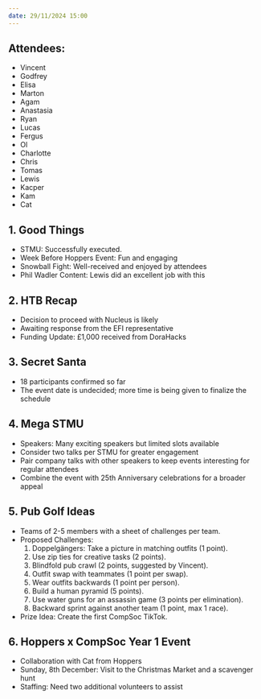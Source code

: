 ```yaml
---
date: 29/11/2024 15:00
---
```


## **Attendees:**
- Vincent
- Godfrey
- Elisa
- Marton
- Agam
- Anastasia
- Ryan
- Lucas
- Fergus
- Ol
- Charlotte
- Chris
- Tomas
- Lewis
- Kacper
- Kam
- Cat

## 1. **Good Things**
- STMU: Successfully executed.
- Week Before Hoppers Event: Fun and engaging
- Snowball Fight: Well-received and enjoyed by attendees
- Phil Wadler Content: Lewis did an excellent job with this

## 2. **HTB Recap**
- Decision to proceed with Nucleus is likely
- Awaiting response from the EFI representative
- Funding Update: £1,000 received from DoraHacks

## 3. **Secret Santa**
- 18 participants confirmed so far
- The event date is undecided; more time is being given to finalize the schedule

## 4. **Mega STMU**
- Speakers: Many exciting speakers but limited slots available
- Consider two talks per STMU for greater engagement
- Pair company talks with other speakers to keep events interesting for regular attendees
- Combine the event with 25th Anniversary celebrations for a broader appeal

## 5. **Pub Golf Ideas**
- Teams of 2-5 members with a sheet of challenges per team.
- Proposed Challenges:
    1. Doppelgängers: Take a picture in matching outfits (1 point).
    2. Use zip ties for creative tasks (2 points).
    3. Blindfold pub crawl (2 points, suggested by Vincent).
    4. Outfit swap with teammates (1 point per swap).
    5. Wear outfits backwards (1 point per person).
    6. Build a human pyramid (5 points).
    7. Use water guns for an assassin game (3 points per elimination).
    8. Backward sprint against another team (1 point, max 1 race).
- Prize Idea: Create the first CompSoc TikTok.

## 6. **Hoppers x CompSoc Year 1 Event**
- Collaboration with Cat from Hoppers
- Sunday, 8th December: Visit to the Christmas Market and a scavenger hunt
- Staffing: Need two additional volunteers to assist
